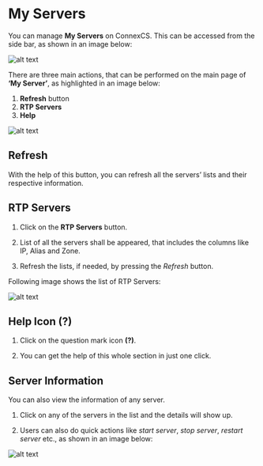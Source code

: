 # My Servers

You can manage **My Servers** on ConnexCS. This can be accessed from the side bar, as shown in an image below:

![alt text][server-img-1]

There are three main actions, that can be performed on the main page of **‘My Server’**, as highlighted in an image below:

 1. **Refresh**  button
 2. **RTP Servers**
 3. **Help**

![alt text][server-img-3] 

## Refresh

With the help of this button, you can refresh all the servers’ lists and their respective information. 

## RTP Servers

1. Click on the **RTP Servers** button.

2. List of all the servers shall be appeared, that includes the columns like IP, Alias and Zone.

3. Refresh the lists, if needed, by pressing the *Refresh* button.

Following image shows the list of RTP Servers:

![alt text][server-img-3]

## Help Icon **(?)**

1. Click on the question mark icon **(?)**.

2. You can get the help of this whole section in just one click.

## Server Information

You can also view the information of any server.

1. Click on any of the servers in the list and the details will show up. 

2. Users can also do quick actions like *start server*, *stop server*, *restart server* etc., as shown in an image below:

![alt text][server-img-4]

[server-img-1]: https://raw.githubusercontent.com/digipigeon/connexcs-user-docs/master/img/server-img-1.png "server-img-1"
[server-img-2]: https://raw.githubusercontent.com/digipigeon/connexcs-user-docs/master/img/server-img-2.png "server-img-2"
[server-img-3]: https://raw.githubusercontent.com/digipigeon/connexcs-user-docs/master/img/server-img-3.png "server-img-3"
[server-img-4]: https://raw.githubusercontent.com/digipigeon/connexcs-user-docs/master/img/server-img-4.png "server-img-4"

